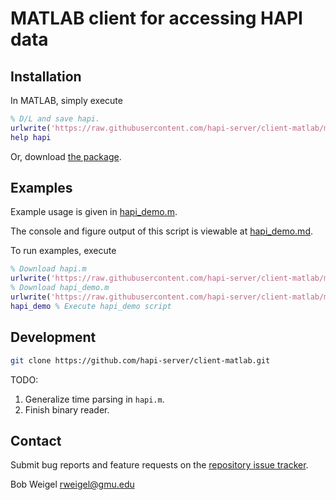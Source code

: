 # MATLAB client for accessing HAPI data

## Installation

In MATLAB, simply execute

```matlab
% D/L and save hapi.
urlwrite('https://raw.githubusercontent.com/hapi-server/client-matlab/master/hapi.m','hapi.m');
help hapi
```

Or, download [the package](https://github.com/hapi-server/client-matlab/archive/master.zip).

## Examples

Example usage is given in [hapi_demo.m](https://github.com/hapi-server/client-matlab/blob/master/hapi_demo.m).

The console and figure output of this script is viewable at [hapi_demo.md](https://github.com/hapi-server/client-matlab/blob/master/hapi_demo.md).

To run examples, execute

```matlab
% Download hapi.m
urlwrite('https://raw.githubusercontent.com/hapi-server/client-matlab/master/hapi.m','hapi.m');
% Download hapi_demo.m
urlwrite('https://raw.githubusercontent.com/hapi-server/client-matlab/master/hapi_demo.m','hapi_demo.m');
hapi_demo % Execute hapi_demo script
```

## Development

```bash
git clone https://github.com/hapi-server/client-matlab.git
```

TODO:

1. Generalize time parsing in `hapi.m`.
2. Finish binary reader.

## Contact

Submit bug reports and feature requests on the [repository issue tracker](https://github.com/hapi-server/client-matlab/issues).

Bob Weigel <rweigel@gmu.edu>
